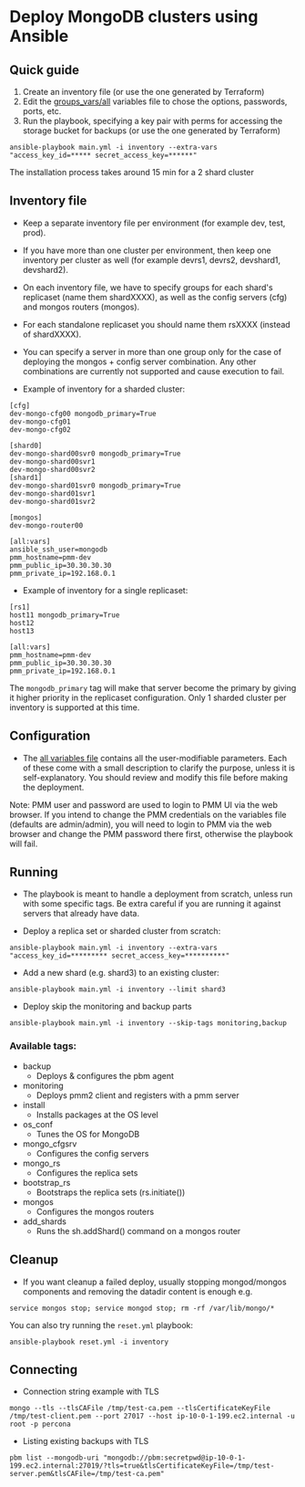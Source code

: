 # Deploy MongoDB clusters using Ansible
## Quick guide
1. Create an inventory file (or use the one generated by Terraform)
2. Edit the [groups_vars/all](group_vars/all) variables file to chose the options, passwords, ports, etc.
3. Run the playbook, specifying a key pair with perms for accessing the storage bucket for backups (or use the one generated by Terraform)
```
ansible-playbook main.yml -i inventory --extra-vars "access_key_id=***** secret_access_key=******"
```
The installation process takes around 15 min for a 2 shard cluster

## Inventory file

- Keep a separate inventory file per environment (for example dev, test, prod).
- If you have more than one cluster per environment, then keep one inventory per cluster as well (for example devrs1, devrs2, devshard1, devshard2).
- On each inventory file, we have to specify groups for each shard's replicaset (name them shardXXXX), as well as the config servers (cfg) and mongos routers (mongos). 
- For each standalone replicaset you should name them rsXXXX (instead of shardXXXX).
- You can specify a server in more than one group only for the case of deploying the mongos + config server combination. Any other combinations are currently not supported and cause execution to fail.

- Example of inventory for a sharded cluster:
```
[cfg]
dev-mongo-cfg00 mongodb_primary=True
dev-mongo-cfg01
dev-mongo-cfg02

[shard0]
dev-mongo-shard00svr0 mongodb_primary=True
dev-mongo-shard00svr1
dev-mongo-shard00svr2
[shard1]
dev-mongo-shard01svr0 mongodb_primary=True
dev-mongo-shard01svr1
dev-mongo-shard01svr2

[mongos]
dev-mongo-router00

[all:vars]
ansible_ssh_user=mongodb
pmm_hostname=pmm-dev
pmm_public_ip=30.30.30.30
pmm_private_ip=192.168.0.1
```

- Example of inventory for a single replicaset:
```
[rs1]
host11 mongodb_primary=True
host12
host13

[all:vars]
pmm_hostname=pmm-dev
pmm_public_ip=30.30.30.30
pmm_private_ip=192.168.0.1
```

The `mongodb_primary` tag will make that server become the primary by giving it higher priority in the replicaset configuration.
Only 1 sharded cluster per inventory is supported at this time.

## Configuration
* The [all variables file](group_vars/all) contains all the user-modifiable parameters. Each of these come with a small description to clarify the purpose, unless it is self-explanatory. 
You should review and modify this file before making the deployment.

Note: PMM user and password are used to login to PMM UI via the web browser. If you intend to change the PMM credentials on the variables file (defaults are admin/admin), you will need to login to PMM via the web browser and change the PMM password there first, otherwise the playbook will fail. 
 
## Running
* The playbook is meant to handle a deployment from scratch, unless run with some specific tags. Be extra careful if you are running it against servers that already have data.

* Deploy a replica set or sharded cluster from scratch:
```
ansible-playbook main.yml -i inventory --extra-vars "access_key_id=********* secret_access_key=**********"
```
* Add a new shard (e.g. shard3) to an existing cluster:
```
ansible-playbook main.yml -i inventory --limit shard3
```
* Deploy skip the monitoring and backup parts
```
ansible-playbook main.yml -i inventory --skip-tags monitoring,backup
```

### Available tags:
  - backup
    - Deploys & configures the pbm agent
  - monitoring
    - Deploys pmm2 client and registers with a pmm server
  - install
    - Installs packages at the OS level
  - os_conf
    - Tunes the OS for MongoDB
  - mongo_cfgsrv
    - Configures the config servers
  - mongo_rs
    - Configures the replica sets
  - bootstrap_rs
    - Bootstraps the replica sets (rs.initiate())
  - mongos
    - Configures the mongos routers
  - add_shards
    - Runs the sh.addShard() command on a mongos router

## Cleanup
* If you want cleanup a failed deploy, usually stopping mongod/mongos components and removing the datadir content is enough e.g.
```
service mongos stop; service mongod stop; rm -rf /var/lib/mongo/*
```

You can also try running the `reset.yml` playbook:
```
ansible-playbook reset.yml -i inventory
```

## Connecting 
* Connection string example with TLS
```
mongo --tls --tlsCAFile /tmp/test-ca.pem --tlsCertificateKeyFile /tmp/test-client.pem --port 27017 --host ip-10-0-1-199.ec2.internal -u root -p percona
```
* Listing existing backups with TLS
```
pbm list --mongodb-uri "mongodb://pbm:secretpwd@ip-10-0-1-199.ec2.internal:27019/?tls=true&tlsCertificateKeyFile=/tmp/test-server.pem&tlsCAFile=/tmp/test-ca.pem"
```
